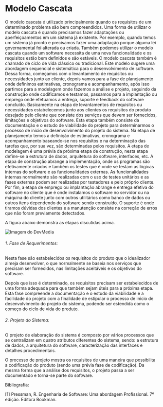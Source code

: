 # Modelo Cascata

O modelo cascata é utilizado principalmente quando os requisitos de um determinado
problema são bem compreendidos. Uma forma de utilizar o modelo cascata é quando precisamos
fazer adaptações ou aperfeiçoamentos em um sistema já existente. Por exemplo, quando
temos um sistema já pronto e precisamos fazer uma adaptação porque alguma lei governamental
foi alterada ou criada.
Também podemos utilizar o modelo cascata quando um software necessita de uma nova funcionalidade e os requisitos estão bem definidos e são estáveis.
O modelo cascata também é chamado de ciclo de vida clássico ou tradicional.
Este modelo sugere uma abordagem sequencial e sistemática para o desenvolvimento de software. Dessa forma, começamos com o levantamento
de requisitos ou necessidades junto ao cliente, depois vamos para a fase de planejamento onde definimos estimativas, cronograma e acompanhamento, após isso partimos para a modelagem
onde fazemos a análise e projeto, seguindo da construção onde codificamos e testamos, passamos para a implantação ou emprego onde efetuamos a entrega, suporte e feedback do software concluído.
Basicamente na etapa de levantamentos de requisitos ou necessidades estabelecemos junto aos clientes os requisitos do produto desejado pelo cliente
que consiste dos serviços que devem ser fornecidos, limitações e objetivos do software. Esta etapa também consiste da documentação e o estudo de viabilidade do projeto para determinarmos o processo de inicio de desenvolvimento do projeto do sistema. Na etapa de planejamento temos a definição de estimativas, cronograma e acompanhamento baseando-se nos requisitos e na determinação das tarefas que, por sua vez, são determinadas pelos requisitos. A etapa de modelagem é uma prévia da próxima etapa de construção, nesta etapa define-se a estrutura de dados, arquitetura do software, interfaces, etc. A etapa de construção abrange a implementação, onde os programas são efetivamente criados e também os testes que é onde se testam as lógicas internas do software e as funcionalidades externas. As funcionalidades internas normalmente são realizadas com o uso de testes unitários e as fases externas podem ser realizadas por testadores e pelo próprio cliente. Por fim, a etapa de emprego ou implantação abrange e entrega efetiva do software no cliente que é onde instalamos o software no servidor ou na máquina do cliente junto com outros utilitários como banco de dados ou outros itens dependendo do software sendo construído. O suporte é onde tiramos dúvidas dos clientes e a manutenção consiste na correção de erros que não foram previamente detectados.

A figura abaixo demonstra as etapas discutidas acima.   


![Imagem do DevMedia](https://i.imgur.com/coI72OP.png)

###### 1. Fase de Requerimentos:   
Nesta fase são estabelecidos os requisitos do produto que o idealizador almeja desenvolver, o que normalmente se baseia nos serviços que precisam ser fornecidos, nas limitações aceitáveis e os objetivos do software.

Depois que isso é determinado, os requisitos precisam ser estabelecidos de uma forma adequada para que também sejam úteis para a próxima etapa. Esta fase compreende a documentação e o estudo da viabilidade e a facilidade do projeto com a finalidade de estipular o processo de inicio de desenvolvimento do projeto do sistema, podendo ser estendida como o começo do ciclo de vida do produto.

###### 2. Projeto do Sistema:

O projeto de elaboração do sistema é composto por vários processos que se centralizam em quatro atributos diferentes do sistema, sendo: a estrutura de dados, a arquitetura do software, caracterização das interfaces e detalhes procedimentais.

O processo de projeto mostra os requisitos de uma maneira que possibilita a codificação do produto (sendo uma prévia fase de codificação). Da mesma forma que a análise dos requisitos, o projeto passa a ser documentado e torna-se parte do software.




Bibliografia:

[1] Pressman, R. Engenharia de Software: Uma abordagem Profissional. 7º edição. Editora Bookman.                 
